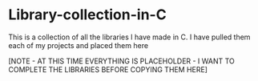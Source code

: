 # Library-collection-in-C

This is a collection of all the libraries I have made in C. I have pulled them each of my projects and placed them here

[NOTE - AT THIS TIME EVERYTHING IS PLACEHOLDER - I WANT TO COMPLETE THE LIBRARIES BEFORE COPYING THEM HERE]


